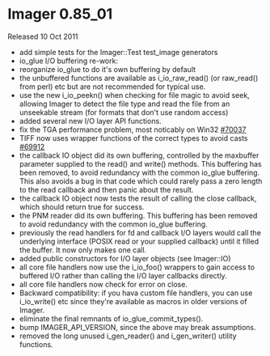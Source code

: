 # Imager 0.85_01

Released 10 Oct 2011

- add simple tests for the Imager::Test test_image generators 
- io_glue I/O buffering re-work: 
- reorganize io_glue to do it's own buffering by default 
- the unbuffered functions are available as i_io_raw_read() (or raw_read() from perl) etc but are not recommended for typical use. 
- use the new i_io_peekn() when checking for file magic to avoid seek, allowing Imager to detect the file type and read the file from an unseekable stream (for formats that don't use random access) 
- added several new I/O layer API functions. 
- fix the TGA performance problem, most noticably on Win32 [#70037](https://github.com/tonycoz/imager/issues/70037) 
- TIFF now uses wrapper functions of the correct types to avoid casts [#69912](https://github.com/tonycoz/imager/issues/69912) 
- the callback IO object did its own buffering, controlled by the maxbuffer parameter supplied to the read() and write() methods. This buffering has been removed, to avoid redundancy with the common io_glue buffering. This also avoids a bug in that code which could rarely pass a zero length to the read callback and then panic about the result. 
- the callback IO object now tests the result of calling the close callback, which should return true for success. 
- the PNM reader did its own buffering. This buffering has been removed to avoid redundancy with the common io_glue buffering. 
- previously the read handlers for fd and callback I/O layers would call the underlying interface (POSIX read or your supplied callback) until it filled the buffer. It now only makes one call. 
- added public constructors for I/O layer objects (see Imager::IO) 
- all core file handlers now use the i_io_foo() wrappers to gain access to buffered I/O rather than calling the I/O layer callbacks directly. 
- all core file handlers now check for error on close. 
- Backward compatibility: if you hava custom file handlers, you can use i_io_write() etc since they're available as macros in older versions of Imager. 
- eliminate the final remnants of io_glue_commit_types(). 
- bump IMAGER_API_VERSION, since the above may break assumptions. 
- removed the long unused i_gen_reader() and i_gen_writer() utility functions.